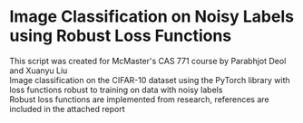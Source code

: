# Image Classification on Noisy Labels using Robust Loss Functions  
This script was created for McMaster's CAS 771 course by Parabhjot Deol and Xuanyu Liu  
Image classification on the CIFAR-10 dataset using the PyTorch library with loss functions robust to training on data with noisy labels  
Robust loss functions are implemented from research, references are included in the attached report  
